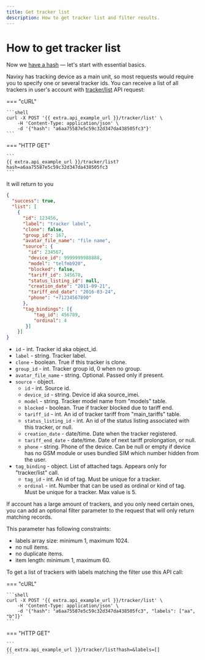 ```yaml
---
title: Get tracker list
description: How to get tracker list and filter results.
---
```


# How to get tracker list

Now we [have a hash](./get-session-hash.md) — let's start with essential basics. 

Navixy has tracking device as a main unit, so most requests would require you to specify one or several tracker ids. 
You can receive a list of all trackers in user's account with [tracker/list](../resources/tracking/tracker/index.md#list) 
API request:

=== "cURL"

    ```shell
    curl -X POST '{{ extra.api_example_url }}/tracker/list' \
        -H 'Content-Type: application/json' \
        -d '{"hash": "a6aa75587e5c59c32d347da438505fc3"}'
    ```

=== "HTTP GET"

    ```
    {{ extra.api_example_url }}/tracker/list?hash=a6aa75587e5c59c32d347da438505fc3
    ```

It will return to you

```json
{
  "success": true,
  "list": [
    {
      "id": 123456,
      "label": "tracker label",
      "clone": false,
      "group_id": 167,
      "avatar_file_name": "file name",
      "source": {
        "id": 234567,
        "device_id": 9999999988888,
        "model": "telfmb920",
        "blocked": false,
        "tariff_id": 345678,
        "status_listing_id": null,
        "creation_date": "2011-09-21",
        "tariff_end_date": "2016-03-24",
        "phone": "+71234567890"
      },
      "tag_bindings": [{
          "tag_id": 456789,
          "ordinal": 4
       }]
    }]
}
```  
        
* `id` - int. Tracker id aka object_id.
* `label` - string. Tracker label.
* `clone` - boolean. True if this tracker is clone.
* `group_id` - int. Tracker group id, 0 when no group.
* `avatar_file_name` - string. Optional. Passed only if present.
* `source` - object.
    * `id` - int. Source id.
    * `device_id` - string. Device id aka source_imei.
    * `model` - string. Tracker model name from "models" table.
    * `blocked` - boolean. True if tracker blocked due to tariff end.
    * `tariff_id` - int. An id of tracker tariff from "main_tariffs" table.
    * `status_listing_id` - int. An id of the status listing associated with this tracker, or null.
    * `creation_date` - date/time. Date when the tracker registered.
    * `tariff_end_date` - date/time. Date of next tariff prolongation, or null.
    * `phone` - string. Phone of the device. Can be null or empty if device has no GSM module or uses bundled SIM which number hidden from the user.
* `tag_binding` - object. List of attached tags. Appears only for "tracker/list" call.
    * `tag_id` - int. An id of tag. Must be unique for a tracker.
    * `ordinal` - int. Number that can be used as ordinal or kind of tag. Must be unique for a tracker. Max value is 5.

If account has a large amount of trackers, and you only need certain ones, 
you can add an optional filter parameter to the request that will only return matching records. 

This parameter has following constraints:
* labels array size: minimum 1, maximum 1024.
* no null items.
* no duplicate items.
* item length: minimum 1, maximum 60.

To get a list of trackers with labels matching the filter use this API call:

=== "cURL"

    ```shell
    curl -X POST '{{ extra.api_example_url }}/tracker/list' \
        -H 'Content-Type: application/json' \
        -d '{"hash": "a6aa75587e5c59c32d347da438505fc3", "labels": ["aa", "b"]}'
    ```

=== "HTTP GET"

    ```
    {{ extra.api_example_url }}/tracker/list?hash=&labels=[]
    ```
